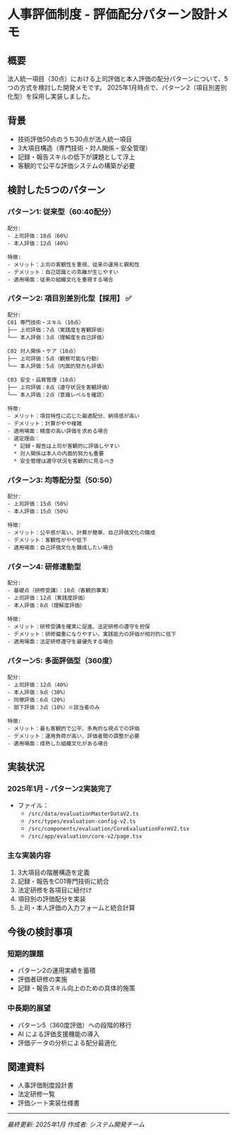# 人事評価制度 - 評価配分パターン設計メモ

## 概要
法人統一項目（30点）における上司評価と本人評価の配分パターンについて、5つの方式を検討した開発メモです。
2025年1月時点で、パターン2（項目別差別化型）を採用し実装しました。

## 背景
- 技術評価50点のうち30点が法人統一項目
- 3大項目構造（専門技術・対人関係・安全管理）
- 記録・報告スキルの低下が課題として浮上
- 客観的で公平な評価システムの構築が必要

## 検討した5つのパターン

### パターン1: 従来型（60:40配分）
```
配分:
- 上司評価：18点（60%）
- 本人評価：12点（40%）

特徴:
- メリット：上司の客観性を重視、従来の運用と親和性
- デメリット：自己認識との乖離が生じやすい
- 適用場面：従来の組織文化を重視する場合
```

### パターン2: 項目別差別化型【採用】 ✅
```
配分:
C01 専門技術・スキル（10点）
├── 上司評価：7点（実践度を客観評価）
└── 本人評価：3点（理解度を自己評価）

C02 対人関係・ケア（10点）
├── 上司評価：5点（観察可能な行動）
└── 本人評価：5点（内面的努力も評価）

C03 安全・品質管理（10点）
├── 上司評価：8点（遵守状況を客観評価）
└── 本人評価：2点（意識レベルを確認）

特徴:
- メリット：項目特性に応じた最適配分、納得感が高い
- デメリット：計算がやや複雑
- 適用場面：精度の高い評価を求める場合
- 選定理由：
  * 記録・報告は上司が客観的に評価しやすい
  * 対人関係は本人の内面的努力も重要
  * 安全管理は遵守状況を客観的に見るべき
```

### パターン3: 均等配分型（50:50）
```
配分:
- 上司評価：15点（50%）
- 本人評価：15点（50%）

特徴:
- メリット：公平感が高い、計算が簡単、自己評価文化の醸成
- デメリット：客観性がやや低下
- 適用場面：自己評価文化を醸成したい場合
```

### パターン4: 研修連動型
```
配分:
- 基礎点（研修受講）：10点（客観的事実）
- 上司評価：12点（実践度評価）
- 本人評価：8点（理解度評価）

特徴:
- メリット：研修受講を確実に促進、法定研修の遵守を担保
- デメリット：研修偏重になりやすい、実践能力の評価が相対的に低下
- 適用場面：法定研修遵守を最優先する場合
```

### パターン5: 多面評価型（360度）
```
配分:
- 上司評価：12点（40%）
- 本人評価：9点（30%）
- 同僚評価：6点（20%）
- 部下評価：3点（10%）※該当者のみ

特徴:
- メリット：最も客観的で公平、多角的な視点での評価
- デメリット：運用負荷が高い、評価者間の調整が必要
- 適用場面：成熟した組織文化がある場合
```

## 実装状況

### 2025年1月 - パターン2実装完了
- ファイル：
  - `/src/data/evaluationMasterDataV2.ts`
  - `/src/types/evaluation-config-v2.ts`
  - `/src/components/evaluation/CoreEvaluationFormV2.tsx`
  - `/src/app/evaluation/core-v2/page.tsx`

### 主な実装内容
1. 3大項目の階層構造を定義
2. 記録・報告をC01専門技術に統合
3. 法定研修を各項目に紐付け
4. 項目別の評価配分を実装
5. 上司・本人評価の入力フォームと統合計算

## 今後の検討事項

### 短期的課題
- パターン2の運用実績を蓄積
- 評価者研修の実施
- 記録・報告スキル向上のための具体的施策

### 中長期的展望
- パターン5（360度評価）への段階的移行
- AI による評価支援機能の導入
- 評価データの分析による配分最適化

## 関連資料
- 人事評価制度設計書
- 法定研修一覧
- 評価シート実装仕様書

---
*最終更新: 2025年1月*
*作成者: システム開発チーム*